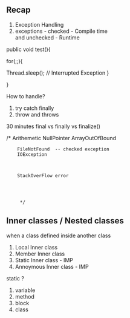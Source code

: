 ## Recap 

1. Exception Handling 
2. exceptions -
checked  - Compile time  
and 
unchecked  - Runtime 


public void test(){

for(;;){


Thread.sleep();  // Interrupted Exception
}



}


How to handle?
1. try catch finally 
2. throw and throws

 30 minutes 
final vs finally vs finalize()

/*
Arithemetic
NullPointer
ArrayOutOfBound

        FileNotFound  -- checked exception
        IOException



        StackOverFlow error




         */



## Inner classes / Nested classes 

when a class defined inside another class 

1. Local Inner class 
2. Member Inner class 
3. Static Inner class   - IMP
4. Annoymous Inner class  - IMP


static ? 
1. variable 
2. method 
3. block 
4. class 




